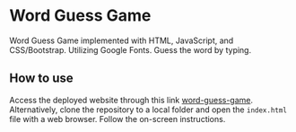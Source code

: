 # Word Guess Game

Word Guess Game implemented with HTML, JavaScript, and CSS/Bootstrap. Utilizing Google Fonts. Guess the word by typing.

## How to use

Access the deployed website through this link [word-guess-game](https://robjpar.github.io/word-guess-game/). Alternatively, clone the repository to a local folder and open the `index.html` file with a web browser. Follow the on-screen instructions.
